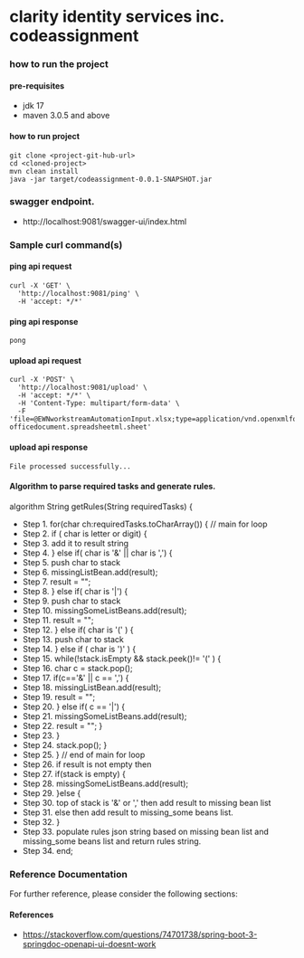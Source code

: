 # clarity identity services inc. codeassignment

### how to run the project

#### pre-requisites
* jdk 17
* maven 3.0.5 and above
#### how to run project
```
git clone <project-git-hub-url>
cd <cloned-project>
mvn clean install
java -jar target/codeassignment-0.0.1-SNAPSHOT.jar
```

### swagger endpoint.
* http://localhost:9081/swagger-ui/index.html

### Sample curl command(s)

#### ping api request
```
curl -X 'GET' \
  'http://localhost:9081/ping' \
  -H 'accept: */*'
```
#### ping api response
```
pong
```

#### upload api request
```
curl -X 'POST' \
  'http://localhost:9081/upload' \
  -H 'accept: */*' \
  -H 'Content-Type: multipart/form-data' \
  -F 'file=@EWNworkstreamAutomationInput.xlsx;type=application/vnd.openxmlformats-officedocument.spreadsheetml.sheet'                     

```
#### upload api response
```
File processed successfully...
```

#### Algorithm to parse required tasks and generate rules.
algorithm String getRules(String requiredTasks) {
* Step  1. for(char ch:requiredTasks.toCharArray()) { // main for loop
* Step  2. if ( char is letter or digit) {
* Step  3. add it to result string
* Step  4. } else if( char is '&' || char is ',') {
* Step  5. push char to stack
* Step  6. missingListBean.add(result);
* Step  7. result = "";
* Step  8. } else if( char is '|')  {
* Step  9. push char to stack
* Step 10. missingSomeListBeans.add(result);
* Step 11. result = "";
* Step 12. } else if( char is '(' ) {
* Step 13. push char to stack
* Step 14. } else if ( char is ')' ) {
* Step 15. while(!stack.isEmpty && stack.peek()!= '(' ) {
* Step 16. char c = stack.pop();
* Step 17. if(c=='&' || c == ',') {
* Step 18. missingListBean.add(result);
* Step 19. result = "";
* Step 20. } else if( c == '|') {
* Step 21. missingSomeListBeans.add(result);
* Step 22. result = ""; }
* Step 23. }
* Step 24. stack.pop(); }
* Step 25. } // end of main for loop
* Step 26. if result is not empty then
* Step 27.  if(stack is empty) {
* Step 28.  missingSomeListBeans.add(result);
* Step 29. }else {
* Step 30.  top of stack is '&' or ',' then add result to missing bean list
* Step 31.  else then add result to missing_some beans list.
* Step 32. }
* Step 33. populate rules json string based on missing bean list and missing_some beans list and return rules string.
* Step 34. end;

### Reference Documentation
For further reference, please consider the following sections:
#### References
* https://stackoverflow.com/questions/74701738/spring-boot-3-springdoc-openapi-ui-doesnt-work
